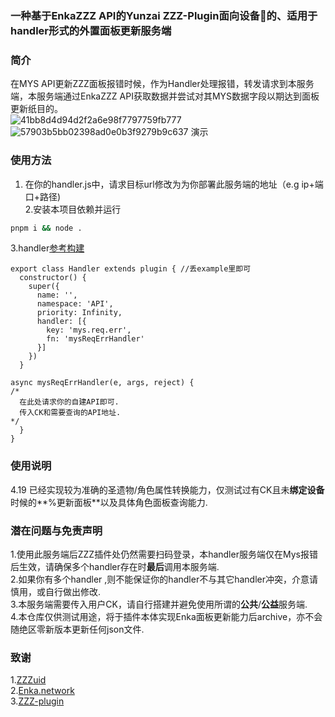 ### 一种基于EnkaZZZ API的Yunzai ZZZ-Plugin面向设备🐎的、适用于handler形式的外置面板更新服务端  
### 简介  
在MYS API更新ZZZ面板报错时候，作为Handler处理报错，转发请求到本服务端，本服务端通过EnkaZZZ API获取数据并尝试对其MYS数据字段以期达到面板更新纸目的。    
![41bb8d4d94d2f2a6e98f7797759fb777](https://github.com/user-attachments/assets/c4a1f06b-1052-470f-b183-517e5caabe96)
![57903b5bb02398ad0e0b3f9279b9c637](https://github.com/user-attachments/assets/8f740766-74aa-427d-86d1-7eddef605447)
演示
### 使用方法
1. 在你的handler.js中，请求目标url修改为为你部署此服务端的地址（e.g ip+端口+路径)  
2.安装本项目依赖并运行  
```bash
pnpm i && node .
```
3.handler[参考构建](https://github.com/XuF163/ZZZ-Enka-MYS-Server/blob/master/%E6%94%BEexample%E4%B8%8B%E9%9D%A2.js)  
```  
export class Handler extends plugin { //丢example里即可  
  constructor() {
    super({
      name: '',
      namespace: 'API',
      priority: Infinity,
      handler: [{
        key: 'mys.req.err',
        fn: 'mysReqErrHandler'
      }]
    })
  }

async mysReqErrHandler(e, args, reject) {
/*
  在此处请求你的自建API即可.
  传入CK和需要查询的API地址.
*/
  }
}

```
### 使用说明  
4.19 已经实现较为准确的圣遗物/角色属性转换能力，仅测试过有CK且未**绑定设备**时候的**%更新面板**以及具体角色面板查询能力.  

### 潜在问题与免责声明  
1.使用此服务端后ZZZ插件处仍然需要扫码登录，本handler服务端仅在Mys报错后生效，请确保多个handler存在时**最后**调用本服务端.  
2.如果你有多个handler ,则不能保证你的handler不与其它handler冲突，介意请慎用，或自行做出修改.  
3.本服务端需要传入用户CK，请自行搭建并避免使用所谓的**公共**/**公益**服务端.  
4.本仓库仅供测试用途，将于插件本体实现Enka面板更新能力后archive，亦不会随绝区零新版本更新任何json文件.  

### 致谢  
1.[ZZZuid](https://github.com/ZZZure/ZZZeroUID)  
2.[Enka.network](Enka.network)  
3.[ZZZ-plugin](https://github.com/ZZZure/ZZZ-Plugin)  
